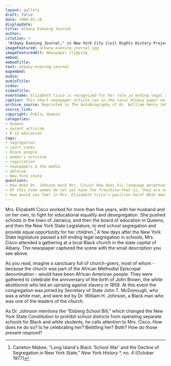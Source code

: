 ```yaml
--- 
layout: gallery
draft: false
date: 1900-05-10
displaydate: 
title: Albany Evening Journal 
author: 
citation: >
 "Albany Evening Journal," in New York City Civil Rights History Project, Accessed: [Month Day, Year], https://nyccivilrightshistory.org/site-preview/topics/black-latina-women/cisco-resisting-segregation/albany-evening-journal.
imageFeatured: albany-evening-journal.jpg
imageFeaturedAlt: Newspaper clipping
embed: 
embedTitle: 
text: albany-evening-journal
mapembed: 
audio: 
audioTitle: 
video: 
videoTitle: 
eventname: Elizabeth Cisco is recognized for her role in ending legal segregation. 
caption: This short newspaper article ran in the local Albany paper not long after the “Elsberg School Bill” passed the New York State legislature. The bill made it illegal for school systems in New York to assign Black and white students to separate segregated schools. It describes a complex moment of recognition for Mrs. Elizabeth Cisco.
archive_source: Reprinted in The Autobiography of Dr. William Henry Johnson.
source_link: 
copyright: Public domain
categories:
- Queens
- parent activism
- K-12 education
tags:
- segregation 
- court cases  
- Black people 
- women's activism
- legislation
- newspapers & the media
- ableism
- New York state
questions:
- How does Dr. Johnson mock Mrs. Cisco? How does his language perpetuate harm? Do you see racism, misogyny, and/or ableism here? How?
- At this time women do not yet have the franchise—that is, they are not yet able to vote. How does this fact matter to how you think about Mrs. Cisco’s struggle for educational justice?
- How would you feel in Mrs. Elizabeth Cisco’s position here? What emotions—good or bad, or contradictory—do you think she was experiencing?
---
```


Mrs. Elizabeth Cisco worked for more than five years, with her husband and on her own, to fight for educational equality and desegregation. She pushed schools in the town of Jamaica, and then the board of education in Queens, and then the New York State Legislature, to end school segregation and provide equal opportunity for her children.[^1] A few days after the New York State legislature passed a bill ending legal segregation in schools, Mrs. Cisco attended a gathering at a local Black church in the state capital of Albany. The newspaper captured the scene with the small description you see above.

As you read, imagine a sanctuary full of church-goers, most of whom - because the church was part of the African Methodist Episcopal denomination - would have been African American people. They were gathered to celebrate the anniversary of the birth of John Brown, the white abolitionist who led an uprising against slavery in 1859. At this event the congregation was joined by Secretary of State John T. McDonough, who was a white man, and were led by Dr. William H. Johnson, a Black man who was one of the leaders of the church.

As Dr. Johnson mentions the “Elsberg School Bill,” which changed the New York State Constitution to prohibit school districts from operating separate schools for Black and white students, he calls attention to Mrs. Cisco. How does he do so? Is he celebrating her? Belittling her? Both? How do those present respond?

[^1]: Carleton Mabee, “Long Island's Black ‘School War’ and the Decline of Segregation in New York State,” *New York History* *, no. 4 (October 1977)
